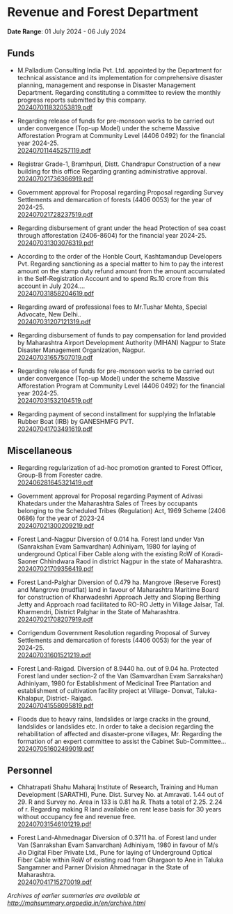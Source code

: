 # Revenue and Forest Department

**Date Range**: 01 July 2024 - 06 July 2024


## Funds
- M.Palladium Consulting India Pvt. Ltd. appointed by the Department for technical assistance and its implementation for comprehensive disaster planning, management and response in Disaster Management Department. Regarding constituting a committee to review the monthly progress reports submitted by this company.\
  [202407011832053819.pdf](https://gr.maharashtra.gov.in/Site/Upload/Government%20Resolutions/English/202407011832053819.pdf)

- Regarding release of funds for pre-monsoon works to be carried out under convergence (Top-up Model) under the scheme Massive Afforestation Program at Community Level (4406 0492) for the financial year 2024-25.\
  [202407011445257119.pdf](https://gr.maharashtra.gov.in/Site/Upload/Government%20Resolutions/English/202407011445257119.pdf)

- Registrar Grade-1, Bramhpuri, Distt. Chandrapur Construction of a new building for this office Regarding granting administrative approval.\
  [202407021736366919.pdf](https://gr.maharashtra.gov.in/Site/Upload/Government%20Resolutions/English/202407021736366919.pdf)

- Government approval for Proposal regarding Proposal regarding Survey Settlements and demarcation of forests (4406 0053) for the year of 2024-25.\
  [202407021728237519.pdf](https://gr.maharashtra.gov.in/Site/Upload/Government%20Resolutions/English/202407021728237519.pdf)

- Regarding disbursement of grant under the head Protection of sea coast through afforestation (2406-8604) for the financial year 2024-25.\
  [202407031303076319.pdf](https://gr.maharashtra.gov.in/Site/Upload/Government%20Resolutions/English/202407031303076319.pdf)

- According to the order of the Honble Court, Kashtamandup Developers Pvt. Regarding sanctioning as a special matter to him to pay the interest amount on the stamp duty refund amount from the amount accumulated in the Self-Registration Account and to spend Rs.10 crore from this account in July 2024....\
  [202407031858204619.pdf](https://gr.maharashtra.gov.in/Site/Upload/Government%20Resolutions/English/202407031858204619.pdf)

- Regarding award of professional fees to Mr.Tushar Mehta, Special Advocate, New Delhi..\
  [202407031207121319.pdf](https://gr.maharashtra.gov.in/Site/Upload/Government%20Resolutions/English/202407031207121319.pdf)

- Regarding disbursement of funds to pay compensation for land provided by Maharashtra Airport Development Authority (MIHAN) Nagpur to State Disaster Management Organization, Nagpur.\
  [202407031657507019.pdf](https://gr.maharashtra.gov.in/Site/Upload/Government%20Resolutions/English/202407031657507019.pdf)

- Regarding release of funds for pre-monsoon works to be carried out under convergence (Top-up Model) under the scheme Massive Afforestation Program at Community Level (4406 0492) for the financial year 2024-25.\
  [202407031532104519.pdf](https://gr.maharashtra.gov.in/Site/Upload/Government%20Resolutions/English/202407031532104519.pdf)

- Regarding payment of second installment for supplying the Inflatable Rubber Boat  (IRB) by GANESHMFG PVT.\
  [202407041703491619.pdf](https://gr.maharashtra.gov.in/Site/Upload/Government%20Resolutions/English/202407041703491619.pdf)

## Miscellaneous
- Regarding regularization of ad-hoc promotion granted to Forest Officer, Group-B from Forester cadre.\
  [202406281645321419.pdf](https://gr.maharashtra.gov.in/Site/Upload/Government%20Resolutions/English/202406281645321419.pdf)

- Government approval for Proposal regarding Payment of Adivasi Khatedars under the Maharashtra Sales of Trees by occupants belonging to the Scheduled Tribes (Regulation) Act, 1969 Scheme (2406 0686) for the year of 2023-24\
  [202407021300209219.pdf](https://gr.maharashtra.gov.in/Site/Upload/Government%20Resolutions/English/202407021300209219.pdf)

- Forest Land-Nagpur Diversion of 0.014 ha. Forest land under Van (Sanrakshan Evam Samvardhan) Adhiniyam, 1980 for laying of underground Optical Fiber Cable along with the existing RoW of Koradi-Saoner Chhindwara Raod in district Nagpur in the state of Maharashtra.\
  [202407021709356419.pdf](https://gr.maharashtra.gov.in/Site/Upload/Government%20Resolutions/English/202407021709356419.pdf)

- Forest Land-Palghar Diversion of 0.479 ha. Mangrove (Reserve Forest) and Mangrove (mudflat) land in favour of Maharashtra Maritime Board for construction of Kharwadeshri Approach Jetty and Sloping Berthing Jetty and Approach road facilitated to RO-RO Jetty in Village Jalsar, Tal. Kharmendri, District Palghar in the State of Maharashtra.\
  [202407021708207919.pdf](https://gr.maharashtra.gov.in/Site/Upload/Government%20Resolutions/English/202407021708207919....pdf)

- Corrigendum  Government Resolution regarding Proposal of Survey Settlements and demarcation of forests (4406 0053) for the year of 2024-25.\
  [202407031601521219.pdf](https://gr.maharashtra.gov.in/Site/Upload/Government%20Resolutions/English/202407031601521219.pdf)

- Forest Land-Raigad. Diversion of 8.9440 ha. out of 9.04 ha. Protected Forest land under section-2 of the Van (Samvardhan Evam Sanrakshan) Adhiniyam, 1980 for Establishment of Medicinal Tree Plantation and establishment of cultivation facility project at Village- Donvat, Taluka- Khalapur, District- Raigad.\
  [202407041558095819.pdf](https://gr.maharashtra.gov.in/Site/Upload/Government%20Resolutions/English/202407041558095819.pdf)

- Floods due to heavy rains, landslides or large cracks in the ground, landslides or landslides etc. In order to take a decision regarding the rehabilitation of affected and disaster-prone villages, Mr. Regarding the formation of an expert committee to assist the Cabinet Sub-Committee...\
  [202407051602499019.pdf](https://gr.maharashtra.gov.in/Site/Upload/Government%20Resolutions/English/202407051602499019.pdf)

## Personnel
- Chhatrapati Shahu Maharaj Institute of Research, Training and Human Development (SARATHI), Pune. Dist. Survey No. at Amravati. 1.44 out of 29. R and Survey no. Area in 133 is 0.81 ha.R. Thats a total of 2.25. 2.24 of r. Regarding making R land available on rent lease basis for 30 years without occupancy fee and revenue free.\
  [202407031546101219.pdf](https://gr.maharashtra.gov.in/Site/Upload/Government%20Resolutions/English/202407031546101219....pdf)

- Forest Land-Ahmednagar Diversion of 0.3711 ha. of Forest land under Van (Sanrakshan Evam Sanvardhan) Adhiniyam, 1980 in favour of M/s Jio Digital Fiber Private Ltd., Pune for laying of Underground Optical Fiber Cable within RoW of existing road from Ghargaon to Ane in Taluka Sangamner and Parner Division Ahmednagar in the State of Maharashtra.\
  [202407041715270019.pdf](https://gr.maharashtra.gov.in/Site/Upload/Government%20Resolutions/English/202407041715270019.pdf)


*Archives of earlier summaries are available at http://mahsummary.orgpedia.in/en/archive.html*